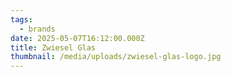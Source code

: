 ```yaml
---
tags:
  - brands
date: 2025-05-07T16:12:00.000Z
title: Zwiesel Glas
thumbnail: /media/uploads/zwiesel-glas-logo.jpg
---
```

